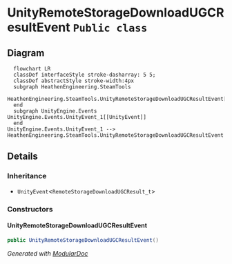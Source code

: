 # UnityRemoteStorageDownloadUGCResultEvent `Public class`

## Diagram
```mermaid
  flowchart LR
  classDef interfaceStyle stroke-dasharray: 5 5;
  classDef abstractStyle stroke-width:4px
  subgraph HeathenEngineering.SteamTools
  HeathenEngineering.SteamTools.UnityRemoteStorageDownloadUGCResultEvent[[UnityRemoteStorageDownloadUGCResultEvent]]
  end
  subgraph UnityEngine.Events
UnityEngine.Events.UnityEvent_1[[UnityEvent]]
  end
UnityEngine.Events.UnityEvent_1 --> HeathenEngineering.SteamTools.UnityRemoteStorageDownloadUGCResultEvent
```

## Details
### Inheritance
 - `UnityEvent`&lt;`RemoteStorageDownloadUGCResult_t`&gt;

### Constructors
#### UnityRemoteStorageDownloadUGCResultEvent
```csharp
public UnityRemoteStorageDownloadUGCResultEvent()
```

*Generated with* [*ModularDoc*](https://github.com/hailstorm75/ModularDoc)
